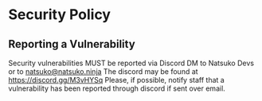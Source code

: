 # Security Policy

## Reporting a Vulnerability

Security vulnerabilities MUST be reported via Discord DM to Natsuko Devs or to natsuko@natsuko.ninja
The discord may be found at https://discord.gg/M3vHYSq
Please, if possible, notify staff that a vulnerability has been reported through discord if sent over email.
